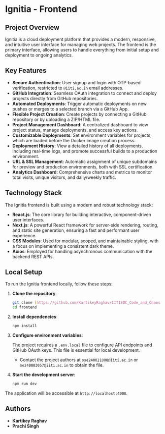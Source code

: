 # Ignitia - Frontend

## Project Overview

Ignitia is a cloud deployment platform that provides a modern, responsive, and intuitive user interface for managing web projects. The frontend is the primary interface, allowing users to handle everything from initial setup and deployment to ongoing analytics.

## Key Features

- **Secure Authentication**: User signup and login with OTP-based verification, restricted to `@iiti.ac.in` email addresses.
- **GitHub Integration**: Seamless OAuth integration to connect and deploy projects directly from GitHub repositories.
- **Automated Deployments**: Trigger automatic deployments on new pushes or merges to a selected branch via a GitHub App.
- **Flexible Project Creation**: Create projects by connecting a GitHub repository or by uploading a ZIP/HTML file.
- **Project Management Dashboard**: A centralized dashboard to view project status, manage deployments, and access key actions.
- **Customizable Deployments**: Set environment variables for projects, which are loaded before the Docker image creation process.
- **Deployment History**: View a detailed history of all deployments, including real-time logs, and promote successful builds to a production environment.
- **URL & SSL Management**: Automatic assignment of unique subdomains for preview and production environments, both with SSL certification.
- **Analytics Dashboard**: Comprehensive charts and metrics to monitor total visits, unique visitors, and daily/weekly traffic.

## Technology Stack

The Ignitia frontend is built using a modern and robust technology stack:

- **React.js**: The core library for building interactive, component-driven user interfaces.
- **Next.js**: A powerful React framework for server-side rendering, routing, and static site generation, ensuring a fast and performant user experience.
- **CSS Modules**: Used for modular, scoped, and maintainable styling, with a focus on implementing a consistent dark theme.
- **Axios**: Employed for handling asynchronous communication with the backend REST APIs.

## Local Setup

To run the Ignitia frontend locally, follow these steps:

1.  **Clone the repository**:

    ```bash
    git clone [https://github.com/KartikeyRaghav/IITISOC_Code_and_Chaos.git](https://github.com/KartikeyRaghav/IITISOC_Code_and_Chaos.git)
    cd frontend
    ```

2.  **Install dependencies**:

    ```bash
    npm install
    ```

3.  **Configure environment variables**:

    The project requires a `.env.local` file to configure API endpoints and GitHub OAuth keys. This file is essential for local development.

    - Contact the project authors at `sse240021008@iiti.ac.in` or `me240003057@iiti.ac.in` to obtain the file.

4.  **Start the development server**:

    ```bash
    npm run dev
    ```

The application will be accessible at `http://localhost:4000`.

## Authors

- **Kartikey Raghav**
- **Prachi Singh**
